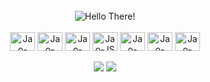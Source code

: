 <!--<div>
  <a href="https://github.com/JoaoMarcoPiccoliCardoso">
  <img height = "120em" src="https://github-readme-stats.vercel.app/api?username=JoaoMarcoPiccoliCardoso&show_icons=true&theme=tokyonight&include_all_commits=true&count_private=true"/>
  <img height = "120em" src="https://github-readme-stats.vercel.app/api/top-langs/?username=JoaoMarcoPiccoliCardoso&layout=compact&langs_count=16&theme=tokyonight"/>
</div>
-->
<div style="display: inline_block" align="center"><br>
  <img src="https://media4.giphy.com/media/xTiIzJSKB4l7xTouE8/giphy.gif?cid=ecf05e47l5yihg1djqunkrejee57mnohj134a1h0yc7grya8&ep=v1_gifs_search&rid=giphy.gif&ct=g" alt="Hello There!"><br><br>
  <img align="center" alt="Jao-Python" height="30" width="40" src="https://cdn.jsdelivr.net/gh/devicons/devicon/icons/python/python-original.svg">
  <img align="center" alt="Jao-SQL" height="30" width="40" src="https://cdn.jsdelivr.net/gh/devicons/devicon/icons/sqlite/sqlite-original.svg">
  <img align="center" alt="Jao-Java" height="30" width="40" src="https://cdn.jsdelivr.net/gh/devicons/devicon/icons/java/java-original.svg">
  <img align="center" alt="Jao-JS" height="30" width="40" src="https://cdn.jsdelivr.net/gh/devicons/devicon/icons/javascript/javascript-original.svg">
  <img align="center" alt="Jao-HTML" height="30" width="40" src="https://cdn.jsdelivr.net/gh/devicons/devicon/icons/html5/html5-original.svg">
  <img align="center" alt="Jao-CSS" height="30" width="40" src="https://cdn.jsdelivr.net/gh/devicons/devicon/icons/css3/css3-original.svg">
  <img align="center" alt="Jao-CSS" height="30" width="40" src="https://cdn.jsdelivr.net/gh/devicons/devicon/icons/spring/spring-original.svg">
  <br><br>
  <a href = "mailto:joaompcardoso97@gmail.com"><img src="https://img.shields.io/badge/-Gmail-%23333?style=for-the-badge&logo=gmail&logoColor=white" target="_blank"></a>
  <a href="https://www.linkedin.com/in/joão-marco-piccoli-cardoso-8b1600123/" target="_blank"><img src="https://img.shields.io/badge/-LinkedIn-%230077B5?style=for-the-badge&logo=linkedin&logoColor=white" target="_blank"></a> 
  
</div>
